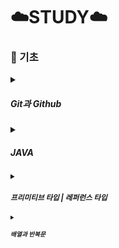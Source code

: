 # ☁️STUDY☁️

### **📝 기초**
<details>
  <summary><h5><strong>Git과 Github</strong></h5></summary>
  
  <small>
  ** Git **<br>
    - 버전 제어 시스템<br><br>

  역할 <br>
    - repositories를 사용하여 프로젝트 관리<br>
    - 로컬 복사본에서 작업하기 위한 프로젝트 clone<br>
    - staging / commit<br>
    - branch / merge<br>
    - pull<br>
    - push<br><br>

  작업 과정<br>
    1. 폴더에서 Git 초기화 (init) > repository 만듦<br>
    2. 파일이 변경/추가/삭제 > 수정<br>
    3. stage에 추가할 수정된 파일 선택<br>
    4. staging된 파일 commit<br><br>

  Git을 사용하는 이유<br>
    - 개발자의 70% 이상이 사용중<br>
    - 어디서나 협업 가능<br>
    - 프로젝트 전체 내역 보기 가능<br>
    - 이전 버전으로 돌아가기 가능<br><br>

  Git 버전 확인 : git --version<br>
  DefaultBranch 확인 : git config --get init.defaultBranch<br>
  DefaultBranch 변경 : git config --global init.defaultBranch main<br><br>

  Git 설정 | user.name ,  user.email<br>
    - 로컬의 모든 저장소에 대한 사용자 이름과 이메일 설정<br>
    - git config --global user.name "사용자 이름"<br>
    - git config --global user.email "사용자 이메일"<br><br>

  mkdir | make directory <br>
    - 새로운 디렉토리(폴더)를 생성하는 명령어<br>
    - 현재 작업 중인 디렉토리 또는 지정된 경로에 새로운 디렉토리 생성<br>
    - mkdir workspace<br><br>
    
  cd | change directory<br>
    - 현재 작업 디렉토리를 변경하는 명령어<br>
    - 터미널에서 작업할 디렉토리 이동<br>
    - cd workspace<br><br>

  Git 초기화 : git init<br>
  Git 새파일 추가<br>
    - 빈 Repo에 파일 추가되면 모든 파일 추적 불가<br>
    - Git에서 추적하도록 하려면 파일 staging / staging 환경에 추가<br>
  Git 확인 : git status<br><br>

  Git Staging 환경<br>
    - 작업하는 동안 파일 추가/편집/제거 가능<br>
    - 작업의 일부를 완료할 때마다 Staging 환경에 추가해야함<br>
    - Staging된 파일은 작업 중인 저장소에 commit할 준비가 된 파일<br><br>

  git 폴더에 저장 > staging 환경에 추가 > commit<br>
  staging 환경에 추가 : git add 파일명<br>
  현재 디렉터리에 모든 파일을 staging 환경에 추가 : git add --all<br><br>

  Git Commit<br>
    - commit해야 진행 상황과 변경 사항 추적 가능<br>
    - commit할 때 commit message 포함 명확하게<br>
    - git commit -m "메시지 내용"<br><br>

  git status --short<br>
    - ?? : 추적되지 않은 파일<br>
    - A : 추가된 파일<br>
    - M : 수정된<br>
    - D : 삭제된<br><br>

  git commit -a -m "커밋 메시지"<br>
    - staging 환경 건너뛰고 바로 커밋 가능<br>
    - 권장하지 않음<br><br>

  커밋 로그 확인 : git log<br><br>

  Git 도움말<br>
    - git 명령어 -help : 특정 명령에 대해<br>
    - git 명령어 --all : 가능한 모든 명령 보기<br>
        - 터미널 목록보기에 갇히면, shift+G (목록끝 이동), q키로 종료<br><br>

  Git Branch<br>
    - 메인 repo의 새로운/별도의 버전<br>
    - main 브랜치에 영향을 주지 않고 프로젝트의 다양한 부분 작업<br>
    - 작업이 완료되면 기본 프로젝트와 병합 가능<br>
    - 작업 중인 프로젝트를 방해하거나 망가뜨리고 싶지 않을 때 : 새로운 branch 만들어서 작업<br>
        : git branch 브랜치명<br>
    - branch 확인 : git branch<br>
    - branch 변경(checkout) : git checkout 브랜치명<br>
    - 해당 branch가 없으면 새 branch 생성하고 이동 : git checkout -b 브랜치명<br><br>

  Branch 병합 (Merge)<br>
    - 메인 branch에서 작업<br>
    - git merge "병합할 branch명"<br>
    - 병합 후 임시 브런치 삭제 : git branch -d 브랜치명<br><br>

  git remote add origin 리모트repoURL<br><br>

  git push --set-upstream origin main<br>
    - main 브랜치를 originURL에 push, 기본 remote branch 설정<br>
    - 처음 인증 에러가 나면 : git credential -cache exit<br>
  </small>
</details>


<details>
  <summary><h5><strong>JAVA</strong></h5></summary>

  
  <small>
  ** JAVA **<br><br>

  줄바꿈<br>
    - System.out.println : 줄바꿈 O<br>
    - System.out.print : 줄바꿈 X<br><br>

  주석 처리<br>
    - 짧은 주석 : //<br>
    - 긴 주석 : /* */<br><br>

  메서드<br>
    - nextInt() : 정수를 가져오는 메서드<br>
    - nextDouble() : 실수를 가져오는 메서드<br><br>

  변수 : 데이터를 저장하는 메모리 공간, 선언과 초기화<br>
  데이터타입<br>
    - 정수형<br>
        int age = 24;<br>
        long population = 890000000000L;<br>
    - 실수형<br>
        double height = 169.4;<br>
        float weight = 70.5f;<br>
    - 문자형<br>
        char ch = '3';<br>
    - 논리형 | true/false<br>
        boolean isStudent = true;<br> <br>
  System.out.println("Age: " + age);<br>
    > 결과 : 24<br>

  명시적 형 변환(타입 캐스팅) : 큰 타입에서 작은 타입으로 수동 변환<br>
    double pi = 3.14;<br>
    int truncatedPi = (int) pi;<br>
    System.out.println("pi: "+ pi+", truncatedPi: " + truncatedPi);<br>
      > 결과 : pi: 3.14, truncatedPi: 3<br><br>

  연산자<br>
    - 산술연산자 : +, -, *, /<br>
    - 비교연산자 : ==, !=, >, <, <=, >=<br>
    - 논리연산자 : &&, ||, !<br><br>

  수를 입력받아 홀수인지 짝수인지 판별하는 프로그램<br><br>
    System.out.print("Enter number: ");<br>
    int num = sc.nextInt();<br>
    if (num % 2 == 0) {<br>
      System.out.println(num + " is an even number.");<br>
    } else {<br>
      System.out.println(num + " is an odd number.");<br>
    }
    if (num < 10) {<br>
			System.out.println(num + "은 한 자리 숫자입니다.");<br>
	 }<br>
		elseif (num < 100) { <br>
			System.out.println(num + "은 두 자리 숫자입니다.");<br>
	 }<br>
		else if (num < 1000) {<br>
			System.out.println(num + "은 세 자리 숫자입니다.");<br>
	 }<br><br>

  Switch문<br>
  	- switch문의 변수는 프리미티브 타입이어야 함<br><br>
  switch(num) {<br>
	case 1 : System.out.println("일");<br>
 		break;<br>
	case 2 : System.out.println("이");<br>
 		break;<br>
	default:<br>
 		System.out.println("아무것도 아님");<br>
	 	break;<br>
	 }<br><br>

 반복문<br>
 	- for : 고정된 횟수만큼 사용<br>
	* for(초기식; 조건식; 증감식)<br>
 	- while문 : 조건식이 참인동안 반복<br>
	- do~while문 : 코드 블록을 먼저 실행하고, 조건이 참이면 반복문 실행<br><br>
</details>

<details>
	<summary><h5><strong>프리미티브 타입 | 레퍼런스 타입</strong></h5></summary>

 <small>
 	변수 : 데이터를 보관하는 장소(memory)<br>
	- primitive 타입<br>
 			- 기본적인 데이터 타입(int/float 등)<br>
			- 값 자체를 저장<br>
	- reference 타입<br>
 			- 객체나 배열 같은 데이터 구조의 참조(주소)를 저장<br>
			- String, 객체<br>
	- 변수는 사용 전에 반드시 선언되어 있어야함
 	* 선언이란, '이름', '타입'을 지정하는 것<br><br>

 primitive 타입<br>
 	- 8가지 기본 데이터 타입<br>
		1. byte(1byte) : 정수<br>
		2. short(2bytes) : 정수<br>
		3. int(4bytes) : 정수<br>
		4. long(8bytes) : 정수<br>
		5. float(4bytes) : 실수<br>
		6. double(8bytes) : 실수<br>
		7. char(2bytes) : 문자 하나<br>
		8. boolean (not defined) : true, false<br><br>

 	- 기본 값을 가짐 | 정수 0, 실수 0.0 <br>
	- 값에 직접 접근하기 때문에 연산 속도가 빠름<br>
 	- 단순한 값을 저장하는 데 사용 | 추가적인 메서드나 속성을 가지지 않음<br><br>

reference 타입<br>
	- String(문자열) 포함 그 외 나머지 모두<br>
 	- reference 타입의 변수의 기본값은 항상 "NULL" | NULL은 어떤 객체도 참조하고 있지 않음을 의미<br>
	- 메모리 주소를 통해 값에 접근 | primitive 타입에 비해 상대적으로 접근속도가 느림<br>
 	- 객체이므로 메서드와 속성을 포함<br>
		 * 더 복잡한 동작화 데이터 관리가 가능<br>
	 	 * 메서드와 속성에 접근하기 위해서 멤버 연산자(.)를 사용<br><br>

* Java는 primitive 타입과 reference 타입 간의 변환을 위해 오토박싱과 언박싱을 제공함<br><br>

오토박싱(autoboxing)<br>
	- primitive 타입의 값을 해당하는 wrapper class 객체로 자동 변환하는 과정<br>
 	- Integer reflnteger = 5;<br>
	- primitive 값 5가 Integer 객체로 자동 변환<br><br>

언박싱(unboxing)<br>
	- wrapper class 객체에서 primitive 타입의 값을 자동으로 추출하는 과정<br>
 	- int primitiveInt = reflnteger;<br>
	- Integer 객체를 다시 기본형 int로 자동 변환<br><br>
</details>

<details>
	<summary><h5><strong>배열과 반복문</strong></h5></summary>

 <small>
 ** 배열 **<br>
  - 동일한 타입의 데이터를 연속적으로 저장하는 데이터 구조<br>
  - 배열의 변수는 참조형 변수(래퍼런스 타입)<br>
  - 인덱스와 값을 일대일 대응해 관리하는 자료구조<br>
  - 어떤 위치에 있는 데이터든 한 번에 접근 가능<br>
  - 배열의 크기는 생성 시에 결정, 이후 변경 불가능<br>
  - 순차적 접근 / 임의 접근 모두 가능<br><br>

배열 선언 : 타입[] 변수명;<br>
  	    int[] numbers; | 정수형 배열 선언<br><br>

정적 초기화<br>
  	- 배열을 생성하면서 동시에 초기값을 지정<br>
   	- int[] numbers = {2, 4, 6, 8, 10}; | 선언과 동시에 초기화<br>
동적 초기화<br>
  	- 배열을 생성할 때 크기만 지정, 이후에 각 요소에 값을 할당<br>
   	- String[] names = new String[5]; | 선언과 동시에 초기화<br>
     	- String[] names; | 선언<br>
          names = new String[5]; | 초기화<br><br>

배열의 길이<br>
   	- .length 속성을 통해 배열의 길이(요소의 길이)를 알 수 있음<br>
    	- numbers.length<br><br>

배열 요소에 접근 및 수정<br>
	- 접근 : 인덱스 사용해서 배열의 특정 요소에 접근<br>
 		인덱스는 0부터 시작 | numbers[0]<br>
   	- 수정 : 특정 인덱스 요소에 새로운 값을 할당해서 배열의 요소를 수정<br>
    		numbers[0] = 1;<br><br>

배열의 요소 순회<br>
	- for 반복문 : for 반복문을 사용해서 배열의 모든 요소 순회<br>
 		      for(int i=0; i<numbers.length; i++)<br>
	 		{ numbers[i] = i; }<br>
    	- 향상된 for문 (for-each문)<br>
 		      for(int num:numbers)<br>
	 		{ num }<br><br>
2차원 배열<br>
	- 행과 열을 가진 테이블 형태의 데이터 구조<br>
 	- 배열의 배열로 구현<br>
  	- 매트릭스, 테이블 데이터, 그리드와 같은 복잡한 데이터 구조를 효율적으로 표현 가능<br>
   	- 인덱스 접근 | [행 인덱스][열 인덱스]<br>
    		int[][] arr = {{1,2,3},{4,5,6}}; | 2행 3열의 2차원 배열<br><br>

** java.util.arrays 클래스 **<br>
	- 배열을 다루기 위한 다양한 메서드들이 존재<br>
 	- sort(array) : 배열 요소를 오름차순으로 정렬<br>
  	- binarySearch(array,key) : 정렬된 배열에서 지정된 값의 인덱스를 이진검색 알고리즘을 사용해 찾음<br>
   	- CopyOf(originalArray, newLength) : 지정된 길이만큼 새로운 배열로 복사<br>
    	- equals(arr1,arr2) : 같은지 비교<br>
     	- fill(arr, value) : 배열의 모든 요소를 특정 값으로 채움<br>
      	- toString(arr) : 배열의 요소를 문자열 형태로 반환하여 출력하기 쉽게 함<br>
       	- deepToString(arr) : 다차원 배열의 요소를 문자열 형태로 반환하여 출력하기 쉽게 함<br>
	- deepEquals(arr1,arr2) : 다차원 배열의 내용이 같은지 깊은 비교<br><br>
 	

     
     
	  
	

  
  









   
</details>
